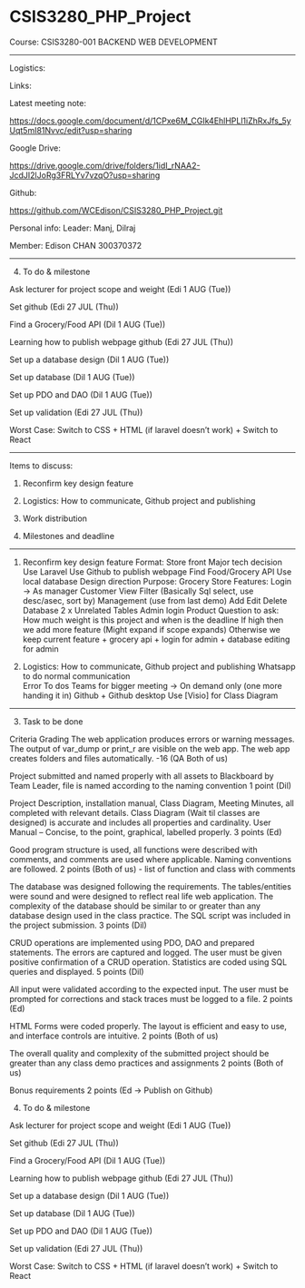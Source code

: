 # CSIS3280_PHP_Project
Course: CSIS3280-001 BACKEND WEB DEVELOPMENT

------------------------------------------------------------------------

Logistics:

Links:

Latest meeting note:

https://docs.google.com/document/d/1CPxe6M_CGIk4EhlHPLl1iZhRxJfs_5yUqt5mI81Nvvc/edit?usp=sharing 

Google Drive:

https://drive.google.com/drive/folders/1idI_rNAA2-JcdJI2lJoRg3FRLYv7vzqO?usp=sharing 

Github:

https://github.com/WCEdison/CSIS3280_PHP_Project.git 
	

Personal info:
Leader: 
Manj, Dilraj 

Member: 
Edison CHAN 
300370372 

-------------------------------------------------------------------------------------------
4. To do & milestone 

Ask lecturer for project scope and weight (Edi 1 AUG (Tue))

Set github (Edi 27 JUL (Thu))

Find a Grocery/Food API (Dil 1 AUG (Tue))

Learning how to publish webpage github  (Edi 27 JUL (Thu))

Set up a database design (Dil 1 AUG (Tue))

Set up database (Dil 1 AUG (Tue))

Set up PDO and DAO (Dil 1 AUG (Tue))

Set up validation (Edi 27 JUL (Thu))

Worst Case: Switch to CSS + HTML (if laravel doesn’t work) + Switch to React

------------------------------------------------------------------------------------------------------

Items to discuss:
1. Reconfirm key design feature

2. Logistics: How to communicate, Github project and publishing

3. Work distribution

4. Milestones and deadline

------------------------------------------------------------------------------------
1. Reconfirm key design feature
Format: Store front 
Major tech decision
Use Laravel
Use Github to publish webpage
Find Food/Grocery API
Use local database
Design direction
Purpose:
Grocery Store
Features:
Login -> As manager
Customer
View
Filter (Basically Sql select, use desc/asec, sort by)
Management (use from last demo)
Add
Edit
Delete
Database
2 x Unrelated Tables
Admin login 
Product
Question to ask: How much weight is this project and when is the deadline
If high then we add more feature (Might expand if scope expands)
Otherwise we keep current feature + grocery api + login for admin + database editing for admin 


2. Logistics: How to communicate, Github project and publishing
Whatsapp to do normal communication  
Error
To dos
Teams for bigger meeting → On demand only (one more handing it in)
Github + Github desktop
Use [Visio] for Class Diagram


---------------------------------------------
3. Task to be done

Criteria Grading The web application produces errors or warning messages. The output of var_dump or print_r are visible on the web app. The web app creates folders and files automatically. -16 (QA Both of us)

Project submitted and named properly with all assets to Blackboard by Team Leader, file is named according to the naming convention 1 point (Dil)

Project Description, installation manual, Class Diagram, Meeting Minutes, all completed with relevant details. Class Diagram (Wait til classes are designed)  is accurate and includes all properties and cardinality. User Manual – Concise, to the point, graphical, labelled properly. 3 points (Ed)

Good program structure is used, all functions were described with comments, and comments are used where applicable. Naming conventions are followed. 2 points
(Both of us) - list of function and class with comments

The database was designed following the requirements. The tables/entities were sound and were designed to reflect real life web application. The complexity of the database should be similar to or greater than any database design used in the class practice. The SQL script was included in the project submission. 3 points (Dil)

CRUD operations are implemented using PDO, DAO and prepared statements. The errors are captured and logged. The user must be given positive confirmation of a CRUD operation. Statistics are coded using SQL queries and displayed. 5 points (Dil)

All input were validated according to the expected input. The user must be prompted for corrections and stack traces must be logged to a file. 2 points (Ed)

HTML Forms were coded properly. The layout is efficient and easy to use, and interface controls are intuitive. 2 points (Both of us)

The overall quality and complexity of the submitted project should be greater than any class demo practices and assignments 2 points (Both of us)

Bonus requirements 2 points (Ed → Publish on Github)


4. To do & milestone 

Ask lecturer for project scope and weight (Edi 1 AUG (Tue))

Set github (Edi 27 JUL (Thu))

Find a Grocery/Food API (Dil 1 AUG (Tue))

Learning how to publish webpage github  (Edi 27 JUL (Thu))

Set up a database design (Dil 1 AUG (Tue))

Set up database (Dil 1 AUG (Tue))

Set up PDO and DAO (Dil 1 AUG (Tue))

Set up validation (Edi 27 JUL (Thu))

Worst Case: Switch to CSS + HTML (if laravel doesn’t work) + Switch to React

